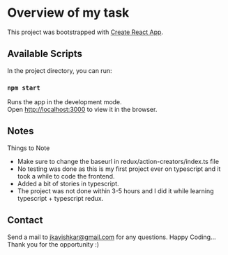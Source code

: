 # Overview of my task

This project was bootstrapped with [Create React App](https://github.com/facebook/create-react-app).

## Available Scripts

In the project directory, you can run:

### `npm start`

Runs the app in the development mode.\
Open [http://localhost:3000](http://localhost:3000) to view it in the browser.

## Notes

Things to Note

- Make sure to change the baseurl in redux/action-creators/index.ts file
- No testing was done as this is my first project ever on typescript and it took a while to code the frontend.
- Added a bit of stories in typescript.
- The project was not done within 3-5 hours and I did it while learning typescript + typescript redux.

## Contact

Send a mail to jkavishkar@gmail.com for any questions.
Happy Coding...
Thank you for the opportunity :)
